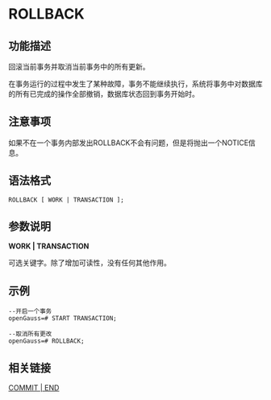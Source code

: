 # ROLLBACK<a name="ZH-CN_TOPIC_0289900944"></a>

## 功能描述<a name="zh-cn_topic_0283137047_zh-cn_topic_0237122180_zh-cn_topic_0059778963_s332087a99fa4409188f6347dab075098"></a>

回滚当前事务并取消当前事务中的所有更新。

在事务运行的过程中发生了某种故障，事务不能继续执行，系统将事务中对数据库的所有已完成的操作全部撤销，数据库状态回到事务开始时。

## 注意事项<a name="zh-cn_topic_0283137047_zh-cn_topic_0237122180_zh-cn_topic_0059778963_s455120172ee44e1fbbb8af4e9b74e049"></a>

如果不在一个事务内部发出ROLLBACK不会有问题，但是将抛出一个NOTICE信息。

## 语法格式<a name="zh-cn_topic_0283137047_zh-cn_topic_0237122180_zh-cn_topic_0059778963_se0444f532b0e48bfafa13bbed139ef4a"></a>

```
ROLLBACK [ WORK | TRANSACTION ];
```

## 参数说明<a name="zh-cn_topic_0283137047_zh-cn_topic_0237122180_zh-cn_topic_0059778963_scd7892be945e4ac7bfffeb96178c5ba9"></a>

**WORK | TRANSACTION**

可选关键字。除了增加可读性，没有任何其他作用。

## 示例<a name="zh-cn_topic_0283137047_zh-cn_topic_0237122180_zh-cn_topic_0059778963_s29be3deb19b740fba171f9403a8e4318"></a>

```
--开启一个事务
openGauss=# START TRANSACTION;

--取消所有更改
openGauss=# ROLLBACK;
```

## 相关链接<a name="zh-cn_topic_0283137047_zh-cn_topic_0237122180_zh-cn_topic_0059778963_s1745a25c568b45c7ad9475ba14714358"></a>

[COMMIT | END](COMMIT-END.md)

